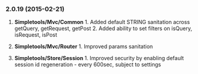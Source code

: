 ### 2.0.19 (2015-02-21)

  1. **Simpletools/Mvc/Common**
    1. Added default STRING sanitation across getQuery, getRequest, getPost
    2. Added ability to set filters on isQuery, isRequest, isPost

  2. **Simpletools/Mvc/Router**
    1. Improved params sanitation

  3. **Simpletools/Store/Session**
    1. Improved security by enabling default session id regeneration - every 600sec, subject to settings
